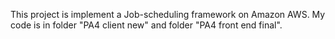 This project is implement a Job-scheduling framework on Amazon AWS. My code is in folder "PA4 client new" and folder "PA4 front end final". 
